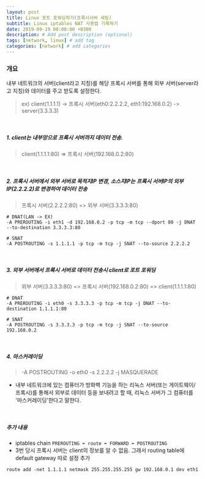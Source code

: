 ```yaml
---
layout: post
title: Linux 포트 포워딩하기(프록시서버 세팅)
subtitle: Linux iptables NAT 사용법 기록하기
date: 2019-09-19 00:00:00 +0300
description: # Add post description (optional)
tags: [network, linux] # add tag
categories: [network] # add categories
---
```


### 개요
 내부 네트워크의 서버(client라고 지칭)를 해당 프록시 서버를 통해 외부 서버(server라고 지칭)와 데이터를 주고 받도록 설정한다.  
> ex) client(1.1.1.1) -> 프록시 서버(eth0:2.2.2.2, eth1:192.168.0.2) -> server(3.3.3.3)  
<br>

##### 1. client는 내부망으로 프록시 서버까지 데이터 전송.  
> client(1.1.1.1:80) => 프록시 서버(192.168.0.2:80)  
<br>

##### 2. 프록시 서버에서 외부 서버로 목적지IP 변경, 소스지IP는 프록시 서버IP의 외부IP(2.2.2.2)로 변경하여 데이터 전송  
> 프록시 서버(2.2.2.2:80) => 외부 서버(3.3.3.3:80)  

```
# DNAT(LAN -> EX)
-A PREROUTING -i eth1 -d 192.168.0.2 -p tcp -m tcp --dport 80 -j DNAT --to-destination 3.3.3.3:80

# SNAT
-A POSTROUTING -s 1.1.1.1 -p tcp -m tcp -j SNAT --to-source 2.2.2.2
```
<br>

##### 3. 외부 서버에서 프록시 서버로 데이터 전송시 client로 포트 포워딩
> 외부 서버(3.3.3.3:80) => 프록시 서버(192.168.0.2:80) => client(1.1.1.1:80)

```
# DNAT
-A PREROUTING -i eth0 -s 3.3.3.3 -p tcp -m tcp -j DNAT --to-destination 1.1.1.1:80

# SNAT
-A POSTROUTING -s 3.3.3.3 -p tcp -m tcp -j SNAT --to-source 192.168.0.2
```
<br>

##### 4. 마스커레이딩
> -A POSTROUTING -o eth0 -s 2.2.2.2 -j MASQUERADE  

- 내부 네트워크에 있는 컴퓨터가 방화벽 기능을 하는 리눅스 서버(또는 게이트웨이/프록시)를 통해서 외부로 데이터 등을 보내려고 할 때, 리눅스 서버가 그 컴퓨터를 '마스커레이딩'한다고 말한다.  
<br>

##### 추가 내용
 - iptables chain `PREROUTING ➡ route ➡ FORWARD ➡ POSTROUTING `
 - 3번 당시 프록시 서버는 client의 정보를 알 수 없음. 그래서 routing table에 default gateway 따로 설정 추가  
 
```
route add -net 1.1.1.1 netmask 255.255.255.255 gw 192.168.0.1 dev eth1
```